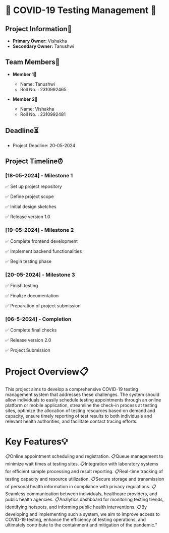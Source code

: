 # 📝 COVID-19 Testing Management 📝

## Project Information🧾
- **Primary Owner:** Vishakha 
- **Secondary Owner:** Tanushwi

## Team Members👥

- **Member 1**👤
  - Name: Tanushwi
  - Roll No. : 2310992465

- **Member 2**👤
  - Name: Vishakha
  - Roll No. : 2310992481

## Deadline⏳
- Project Deadline: 20-05-2024

## Project Timeline⏰

### [18-05-2024] - Milestone 1

✅ Set up project repository

✅ Define project scope

✅ Initial design sketches

✅ Release version 1.0

### [19-05-2024] - Milestone 2

✅ Complete frontend development

✅ Implement backend functionalities

✅ Begin testing phase

### [20-05-2024] - Milestone 3

✅ Finish testing

✅ Finalize documentation

✅ Preparation of project submission

### [06-5-2024] - Completion

✅ Complete final checks

✅ Release version 2.0

✅ Project Submission

# Project Overview📋

This project aims to develop a comprehensive COVID-19 testing management system that addresses 
these challenges. The system should allow individuals to easily schedule testing appointments through an 
online platform or mobile application, streamline the check-in process at testing sites, optimize the allocation
 of testing resources based on demand and capacity, ensure timely reporting of test results to both individuals 
and relevant health authorities, and facilitate contact tracing efforts.


# Key Features💡

📋Online appointment scheduling and registration.
📋Queue management to minimize wait times at testing sites.
📋Integration with laboratory systems for efficient sample processing and result reporting.
📋Real-time tracking of testing capacity and resource utilization.
📋Secure storage and transmission of personal health information in compliance with privacy regulations.
📋Seamless communication between individuals, healthcare providers, and public health agencies.
📋Analytics dashboard for monitoring testing trends, identifying hotspots, and informing public health interventions.
📋By developing and implementing such a system, we aim to improve access to COVID-19 testing, enhance the efficiency of testing operations, and ultimately contribute to the containment and mitigation of the pandemic."
